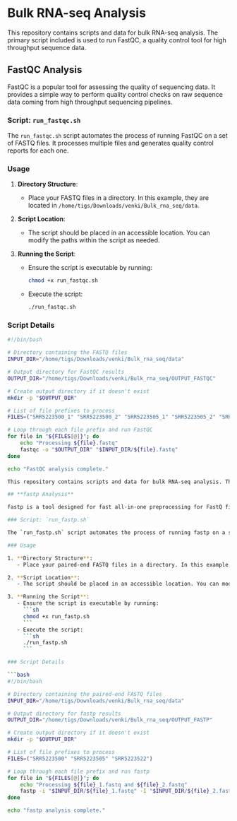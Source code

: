 # Bulk RNA-seq Analysis

This repository contains scripts and data for bulk RNA-seq analysis. The primary script included is used to run FastQC, a quality control tool for high throughput sequence data.

## FastQC Analysis

FastQC is a popular tool for assessing the quality of sequencing data. It provides a simple way to perform quality control checks on raw sequence data coming from high throughput sequencing pipelines.

### Script: `run_fastqc.sh`

The `run_fastqc.sh` script automates the process of running FastQC on a set of FASTQ files. It processes multiple files and generates quality control reports for each one.

### Usage

1. **Directory Structure**:
   - Place your FASTQ files in a directory. In this example, they are located in `/home/tigs/Downloads/venki/Bulk_rna_seq/data`.

2. **Script Location**:
   - The script should be placed in an accessible location. You can modify the paths within the script as needed.

3. **Running the Script**:
   - Ensure the script is executable by running:
     ```sh
     chmod +x run_fastqc.sh
     ```
   - Execute the script:
     ```sh
     ./run_fastqc.sh
     ```

### Script Details

```bash
#!/bin/bash

# Directory containing the FASTQ files
INPUT_DIR="/home/tigs/Downloads/venki/Bulk_rna_seq/data"

# Output directory for FastQC results
OUTPUT_DIR="/home/tigs/Downloads/venki/Bulk_rna_seq/OUTPUT_FASTQC"

# Create output directory if it doesn't exist
mkdir -p "$OUTPUT_DIR"

# List of file prefixes to process
FILES=("SRR5223500_1" "SRR5223500_2" "SRR5223505_1" "SRR5223505_2" "SRR5223522_1" "SRR5223522_2")

# Loop through each file prefix and run FastQC
for file in "${FILES[@]}"; do
    echo "Processing ${file}.fastq"
    fastqc -o "$OUTPUT_DIR" "$INPUT_DIR/${file}.fastq"
done

echo "FastQC analysis complete."

This repository contains scripts and data for bulk RNA-seq analysis. The primary scripts included are used to run fastp and FastQC, tools for quality control and preprocessing of high throughput sequence data.

## **fastp Analysis**

fastp is a tool designed for fast all-in-one preprocessing for FastQ files. It provides extensive statistics and generates visualizations to help researchers quickly evaluate the quality of their sequencing data.

### Script: `run_fastp.sh`

The `run_fastp.sh` script automates the process of running fastp on a set of paired-end FASTQ files. It processes multiple pairs of files and generates cleaned FASTQ files along with quality reports.

### Usage

1. **Directory Structure**:
   - Place your paired-end FASTQ files in a directory. In this example, they are located in `/home/tigs/Downloads/venki/Bulk_rna_seq/data`.

2. **Script Location**:
   - The script should be placed in an accessible location. You can modify the paths within the script as needed.

3. **Running the Script**:
   - Ensure the script is executable by running:
     ```sh
     chmod +x run_fastp.sh
     ```
   - Execute the script:
     ```sh
     ./run_fastp.sh
     ```

### Script Details

```bash
#!/bin/bash

# Directory containing the paired-end FASTQ files
INPUT_DIR="/home/tigs/Downloads/venki/Bulk_rna_seq/data"

# Output directory for fastp results
OUTPUT_DIR="/home/tigs/Downloads/venki/Bulk_rna_seq/OUTPUT_FASTP"

# Create output directory if it doesn't exist
mkdir -p "$OUTPUT_DIR"

# List of file prefixes to process
FILES=("SRR5223500" "SRR5223505" "SRR5223522")

# Loop through each file prefix and run fastp
for file in "${FILES[@]}"; do
    echo "Processing ${file}_1.fastq and ${file}_2.fastq"
    fastp -i "$INPUT_DIR/${file}_1.fastq" -I "$INPUT_DIR/${file}_2.fastq" -o "$OUTPUT_DIR/${file}_1_clean.fastq" -O "$OUTPUT_DIR/${file}_2_clean.fastq" -h "$OUTPUT_DIR/${file}_fastp.html" -j "$OUTPUT_DIR/${file}_fastp.json"
done

echo "fastp analysis complete."
